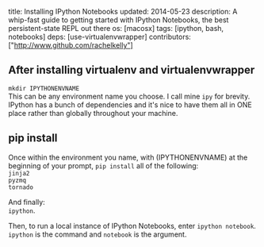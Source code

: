title: Installing IPython Notebooks
updated: 2014-05-23
description: A whip-fast guide to getting started with IPython Notebooks, the best 
persistent-state REPL out there
os: [macosx]
tags: [ipython, bash, notebooks]
deps: [use-virtualenvwrapper]
contributors: ["http://www.github.com/rachelkelly"] 


## After installing virtualenv and virtualenvwrapper

`mkdir IPYTHONENVNAME`  
This can be any environment name you choose.  I call mine `ipy` for  brevity.  IPython has a 
bunch of dependencies and it's nice to have them all in ONE place rather than globally 
throughout your machine.

## pip install  
Once within the environment you name, with (IPYTHONENVNAME) at the beginning of your prompt, 
`pip install` all of the following:  
`jinja2`  
`pyzmq`  
`tornado`  

And finally:  
`ipython`.

Then, to run a local instance of IPython Notebooks, enter `ipython notebook`.  `ipython` is 
the command and `notebook` is the argument.
